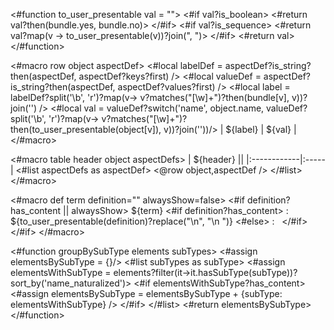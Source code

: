 <#function to_user_presentable val = "">
  <#if val?is_boolean>
    <#return val?then(bundle.yes, bundle.no)>
  </#if>
  <#if val?is_sequence>
    <#return val?map(v -> to_user_presentable(v))?join(", ")>
  </#if>
  <#return val>
</#function>

<#macro row object aspectDef>
  <#local labelDef = aspectDef?is_string?then(aspectDef, aspectDef?keys?first) />
  <#local valueDef = aspectDef?is_string?then(aspectDef, aspectDef?values?first) />
  <#local label =  labelDef?split('\\b', 'r')?map(v-> v?matches("[\\w]+")?then(bundle[v], v))?join('') />
  <#local val = valueDef?switch('name', object.name, valueDef?split('\\b', 'r')?map(v-> v?matches("[\\w]+")?then(to_user_presentable(object[v]), v))?join(''))/>
  | ${label} | ${val} |
</#macro>

<#macro table header object aspectDefs>
| ${header}  ||
|:------------|:-----|
<#list aspectDefs as aspectDef>
<@row object,aspectDef />
</#list>
</#macro>

<#macro def term definition="" alwaysShow=false>
<#if definition?has_content || alwaysShow>
${term}
<#if definition?has_content>
: ${to_user_presentable(definition)?replace("\n", "\n ")}
<#else>
: &nbsp;
</#if>
</#if>
</#macro>

<#function groupBySubType elements subTypes>
<#assign elementsBySubType = {}/>
<#list subTypes as subType>
<#assign elementsWithSubType = elements?filter(it->it.hasSubType(subType))?sort_by('name_naturalized')>
<#if elementsWithSubType?has_content>
<#assign elementsBySubType = elementsBySubType + {subType: elementsWithSubType} />
</#if>
</#list>
<#return elementsBySubType>
</#function>
